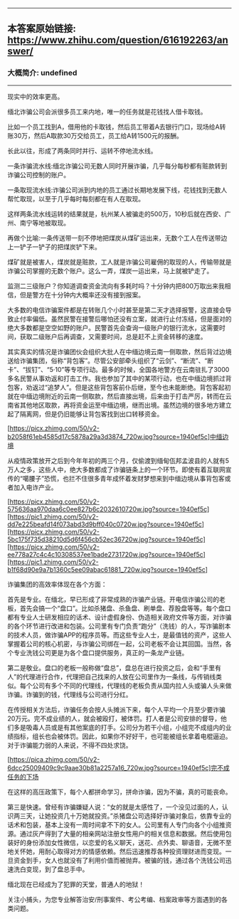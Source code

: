 ----------------------------------------
## 本答案原始链接: https://www.zhihu.com/question/616192263/answer/
### 大概简介: undefined
----------------------------------------
现实中的效率更高。

缅北诈骗公司会派很多员工来内地，唯一的任务就是花钱找人借卡取钱。

比如一个员工找到A，借用他的卡取钱，然后员工带着A去银行门口，现场给A转账30万，然后A取款30万交给员工，员工给A转1500元的报酬。

长此以往，形成了两条同时并行、运转不停地流水线。

一条诈骗流水线:缅北诈骗公司无数人同时开展诈骗，几乎每分每秒都有赃款转到诈骗公司控制的账户。

一条取现流水线:诈骗公司派到内地的员工通过长期地发展下线，花钱找到无数人帮忙取现，以至于几乎每时每刻都在有人在取现。

这样两条流水线运转的结果就是，杭州某人被骗走的500万，10秒后就在西安、广州、南宁等地被取现。

再做个比喻:一条传送带一刻不停地把煤炭从煤矿运出来，无数个工人在传送带边上一铲子一铲子的把煤炭铲下来。

煤矿就是被害人，煤炭就是赃款，工人就是诈骗公司雇佣的取现的人，传输带就是诈骗公司掌握的无数个账户。这么一弄，煤炭一运出来，马上就被铲走了。

监测二三级账户？你知道调查资金流向有多耗时吗？十分钟内把800万取出来我相信，但是警方在十分钟内大概率还没有接到报案。

大多数的电信诈骗案件都是在转账几个小时甚至是第二天才选择报警，这直接会导致止付率偏低。虽然民警在接警后哪怕还没有立案，就进行止付冻结，但是面对的绝大多数都是空空如野的账户。民警首先会查询一级账户的银行流水，这需要时间，获取二级账户后再调查，又需要时间，总是赶不上资金转移的速度。

其实真实的情况是诈骗团伙会组织大批人在中缅边境云南一侧取款，然后背过边境送给诈骗集团，俗称“背包客”。尽管公安部牵头组织了“云剑”、“断流”、“断卡”、“拔钉”、“5·10”等专项行动。最多的时候，全国各地警方在云南驻扎了3000多名民警从事劝返和打击工作。我也参加了其中的某项行动，也在中缅边境抓过背包客，劝返过“追梦人”。但是这些背包客前仆后继，至今也未能断绝。背包客起初就在中缅边境附近的云南一侧取款，然后直接出境，后来由于打击严厉，转而在云南省其他地区取款，再将资金运至中缅边境，继而出境。虽然边境的很多地方建立起了隔离网，但是仍旧能够让背包客找到出口转移资金。

[https://picx.zhimg.com/50/v2-b2058f61eb4585d17c5878a29a3d3874_720w.jpg?source=1940ef5c]中缅边境

从疫情政策放开之后到今年年初的两三个月，仅偷渡到缅甸佤邦孟波县的人就有5万人之多，这些人中，绝大多数都成了诈骗链条上的一个环节。即使有着互联网宣传的“噶腰子”恐慌，也拦不住很多青年成怀着发财梦想来到中缅边境从事背包客或者加入电诈产业。

[https://picx.zhimg.com/50/v2-575636aa970daa6c0ee827b6c2032610720w.jpg?source=1940ef5c][https://pic1.zhimg.com/50/v2-dd7e225beafd14f073abd3d9bff040c0720w.jpg?source=1940ef5c][https://picx.zhimg.com/50/v2-5bc175f735d38210d5d6f456cb52ec36720w.jpg?source=1940ef5c][https://picx.zhimg.com/50/v2-ee778a27c4c4c10308537ee1bade2731720w.jpg?source=1940ef5c][https://pic1.zhimg.com/50/v2-b1f68d90e9a7b1360c5ee09abac61881_720w.jpg?source=1940ef5c]


诈骗集团的高效率体现在各个方面：

首先是专业。在缅北，早已形成了非常成熟的诈骗产业链。开电信诈骗公司的老板，首先会搞一个“盘口”。比如杀猪盘、杀鱼盘、刷单盘、荐股盘等等。每个盘口都有专业人士研发相应的话术、设计虚假身份、伪造相关政府文件等方面，对诈骗的各个环节进行改进和包装。公司里有专门负责“跑分”（洗钱）的人，写诈骗剧本的技术人员，做诈骗APP的程序员等。而这些专业人士，是最值钱的资产，这些人掌握着公司的核心机密，与诈骗公司绑在一起，公司老板不会让其回国。当然，各个专业洗钱公司更是为各个盘口提供服务，真正的一条龙产业链。

第二是敬业。盘口的老板一般称做“盘总”，盘总在进行投资之后，会和“手里有人”的代理进行合作，代理把自己找来的人放在公司里作为一条线，与传销线类似。每个公司有多个不同的代理线，代理线的老板负责从国内拉人头或骗人头来做诈骗。诈骗到的钱，代理线与公司进行分红。

在传授相关方法后，诈骗任务会按人头摊派下来，每个人平均一个月至少要诈骗20万元。完不成业绩的人，就会被殴打，被体罚。打人者是公司安排的督导，他们多是吸毒人员或是有其他案底的打手。公司分为若干小组，小组完不成组内的业绩指标，组长也会被体罚。因此，如果你不好好干，也可能被组长拿着电棍逼迫。对于诈骗能力弱的人来说，不得不四处求饶。

[https://pica.zhimg.com/50/v2-6dcc25009409c9c9aae30b81a2257a16_720w.jpg?source=1940ef5c]完不成任务的下场

在这样的高压政策下，每个人都拼命学习，拼命诈骗，因为不骗，真的可能丧命。

第三是快速。曾经有诈骗嫌疑人说：“女的就是太感性了，一个没见过面的人，认识两三天，让她投资几十万她就投资。”杀猪盘公司选择好诈骗对象后，依靠专业的话术和包装，基本上没有一周时间拿不下的女人。公司里有人专门向各个小组推资源。通过灰产得到了大量的相亲网站注册女性用户的相关信息和数据。然后使用包装好的身份添加女性微信，以恋爱的名义聊天，送花、点外卖、聊语音，无微不至地关怀她，用耐心取得对方的情感依赖。然后迅速推荐各种投资理财进而变现。一旦资金到手，女人也就没有了利用价值而被抛弃。被骗的钱，通过各个洗钱公司迅速洗白变现，到了盘总手中。


缅北现在已经成为了犯罪的天堂，普通人的地狱！

关注小捕头，为您专业解答治安/刑事案件、考公考编、档案政审等方面遇到的各类问题。